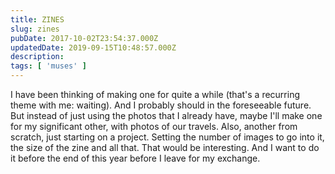 ```yaml
---
title: ZINES
slug: zines
pubDate: 2017-10-02T23:54:37.000Z
updatedDate: 2019-09-15T10:48:57.000Z
description: 
tags: [ 'muses' ]
---
```


I have been thinking of making one for quite a while (that's a recurring theme with me: waiting). And I probably should in the foreseeable future. But instead of just using the photos that I already have, maybe I'll make one for my significant other, with photos of our travels. Also, another from scratch, just starting on a project. Setting the number of images to go into it, the size of the zine and all that. That would be interesting. And I want to do it before the end of this year before I leave for my exchange.
